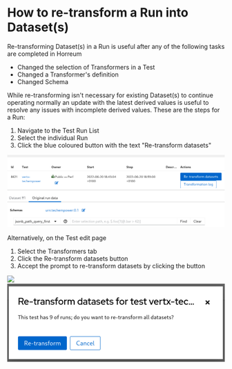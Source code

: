 # How to re-transform a Run into Dataset(s)

 Re-transforming Dataset(s) in a Run is useful after any of the following tasks are completed in Horreum

* Changed the selection of Transformers in a Test
* Changed a Transformer's definition
* Changed Schema

While re-transforming isn't necessary for existing Dataset(s) to continue operating normally an update with the latest derived values is useful to resolve any issues with incomplete derived values. These are the steps for a Run: 

1. Navigate to the Test Run List
2. Select the individual Run
3. Click the blue coloured button with the text "Re-transform datasets"

<div class="screenshot"><img src="/assets/images/datasets/retransform_dataset.png"></div>


Alternatively, on the Test edit page

1. Select the Transformers tab
2. Click the Re-transform datasets button
3. Accept the prompt to re-transform datasets by clicking the button

<div class="screenshot"><img src="/assets/images/datasets/test-transformers.png"></div>

<div class="screenshot"><img src="/assets/images/datasets/retransform-datasets-prompt.png"></div>
